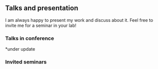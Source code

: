 ## Talks and presentation

I am always happy to present my work and discuss about it. Feel free to invite me for a seminar in your lab!

### Talks in conference
 *under update

### Invited seminars

